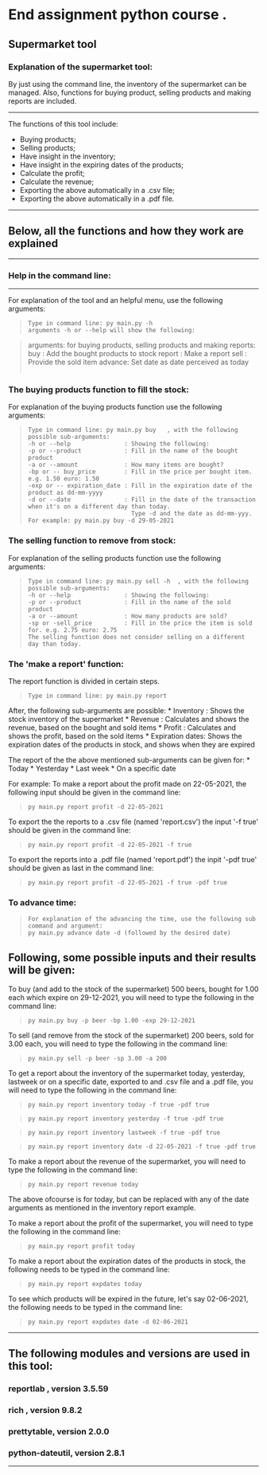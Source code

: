 # End assignment python course .
## Supermarket tool

### Explanation of the supermarket tool:

By just using the command line, the inventory of the supermarket can be managed. Also, functions for buying product, selling products and making reports are included. 

* * *
The functions of this tool include:
* Buying products;
* Selling products;
* Have insight in the inventory;
* Have insight in the expiring dates of the products;
* Calculate the profit;
* Calculate the revenue;
* Exporting the above automatically in a .csv file;
* Exporting the above automatically in a .pdf file.
* * *

## Below, all the functions and how they work are explained
---
### Help in the command line:
---
For explanation of the tool and an helpful menu, use the following arguments:
>```
>Type in command line: py main.py -h 
> arguments -h or --help will show the following:

>arguments:
> for buying products, selling products and making reports:
>    buy    : Add the bought products to stock
>    report : Make a report 
>    sell   : Provide the sold item
>    advance: Set date as date perceived as today
>```

### The buying products function to fill the stock:
For explanation of the buying products function use the following arguments:
>```
> Type in command line: py main.py buy   , with the following possible sub-arguments:
> -h or --help               : Showing the following:
> -p or --product            : Fill in the name of the bought product
> -a or --amount             : How many items are bought?
> -bp or -- buy_price        : Fill in the price per bought item. e.g. 1.50 euro: 1.50
> -exp or -- expiration_date : Fill in the expiration date of the product as dd-mm-yyyy
> -d or --date               : Fill in the date of the transaction when it's on a different day than today.
>                              Type -d and the date as dd-mm-yyy. For example: py main.py buy -d 29-05-2021
>``` 
### The selling function to remove from stock:
For explanation of the selling products function use the following arguments:
>```
> Type in command line: py main.py sell -h  , with the following possible sub-arguments: 
> -h or --help               : Showing the following:
> -p or --product            : Fill in the name of the sold product
> -a or --amount             : How many products are sold?
> -sp or -sell_price         : Fill in the price the item is sold for. e.g. 2.75 euro: 2.75
> The selling function does not consider selling on a different day than today.
>```
### The 'make a report' function:
The report function is divided in certain steps. 
>```
> Type in command line: py main.py report
>```

After, the following sub-arguments are possible:
    * Inventory       : Shows the stock inventory of the supermarket
    * Revenue         : Calculates and shows the revenue, based on the bought and sold items
    * Profit          : Calculates and shows the profit, based on the sold items
    * Expiration dates: Shows the expiration dates of the products in stock, and shows when they are expired
    
The report of the the above mentioned sub-arguments can be given for:
    * Today
    * Yesterday
    * Last week
    * On a specific date

For example: To make a report about the profit made on 22-05-2021, the following input should be given in the command line:
>```
> py main.py report profit -d 22-05-2021
>```

To export the the reports to a .csv file (named 'report.csv') the input '-f true' should be given in the command line:
>```
> py main.py report profit -d 22-05-2021 -f true
>```

To export the reports into a .pdf file (named 'report.pdf') the inpit '-pdf true' should be given as last in the command line:
>```
> py main.py report profit -d 22-05-2021 -f true -pdf true
>```

### To advance time:
>```
>For explanation of the advancing the time, use the following sub command and argument:
>py main.py advance date -d (followed by the desired date)
>```

## Following, some possible inputs and their results will be given:
To buy (and add to the stock of the supermarket) 500 beers, bought for 1.00 each which expire on 29-12-2021, you will need to type the following in the command line:
>```
> py main.py buy -p beer -bp 1.00 -exp 29-12-2021
>```

To sell (and remove from the stock of the supermarket) 200 beers, sold for 3.00 each, you will need to type the following in the command line:
>```
> py main.py sell -p beer -sp 3.00 -a 200
>```

To get a report about the inventory of the supermarket today, yesterday, lastweek or on a specific date,
exported to and .csv file and a .pdf file, you will need to type the following in the command line:
>```
> py main.py report inventory today -f true -pdf true
>```

>```
> py main.py report inventory yesterday -f true -pdf true
>```

>```
> py main.py report inventory lastweek -f true -pdf true
>```

>```
> py main.py report inventory date -d 22-05-2021 -f true -pdf true
>```

To make a report about the revenue of the supermarket, you will need to type the following in the command line:
>```
> py main.py report revenue today
>```
The above ofcourse is for today, but can be replaced with any of the date arguments as mentioned in the inventory report example.


To make a report about the profit of the supermarket, you will need to type the following in the command line:
>```
> py main.py report profit today
>```

To make a report about the expiration dates of the products in stock, the following needs to be typed in the command line:
>```
> py main.py report expdates today
>```

To see which products will be expired in the future, let's say 02-06-2021, the following needs to be typed in the command line:
>```
> py main.py report expdates date -d 02-06-2021
>```

***
## The following modules and versions are used in this tool:
### reportlab ,      version 3.5.59
### rich ,           version 9.8.2
### prettytable,     version 2.0.0
### python-dateutil, version 2.8.1
***
